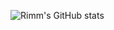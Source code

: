 ![Rimm's GitHub stats](https://github-readme-stats.vercel.app/api?username=rimmvb&show_icons=true&theme=radical)
